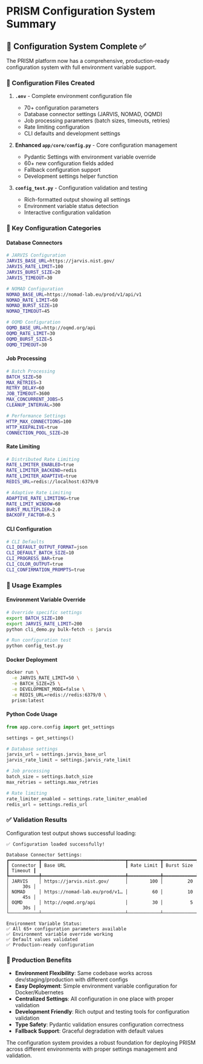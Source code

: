 # PRISM Configuration System Summary

## 🎯 Configuration System Complete ✅

The PRISM platform now has a comprehensive, production-ready configuration system with full environment variable support.

### 📁 Configuration Files Created

1. **`.env`** - Complete environment configuration file
   - 70+ configuration parameters
   - Database connector settings (JARVIS, NOMAD, OQMD)
   - Job processing parameters (batch sizes, timeouts, retries)
   - Rate limiting configuration
   - CLI defaults and development settings

2. **Enhanced `app/core/config.py`** - Core configuration management
   - Pydantic Settings with environment variable override
   - 60+ new configuration fields added
   - Fallback configuration support
   - Development settings helper function

3. **`config_test.py`** - Configuration validation and testing
   - Rich-formatted output showing all settings
   - Environment variable status detection
   - Interactive configuration validation

### 🔧 Key Configuration Categories

#### Database Connectors
```bash
# JARVIS Configuration
JARVIS_BASE_URL=https://jarvis.nist.gov/
JARVIS_RATE_LIMIT=100
JARVIS_BURST_SIZE=20
JARVIS_TIMEOUT=30

# NOMAD Configuration  
NOMAD_BASE_URL=https://nomad-lab.eu/prod/v1/api/v1
NOMAD_RATE_LIMIT=60
NOMAD_BURST_SIZE=10
NOMAD_TIMEOUT=45

# OQMD Configuration
OQMD_BASE_URL=http://oqmd.org/api
OQMD_RATE_LIMIT=30
OQMD_BURST_SIZE=5
OQMD_TIMEOUT=30
```

#### Job Processing
```bash
# Batch Processing
BATCH_SIZE=50
MAX_RETRIES=3
RETRY_DELAY=60
JOB_TIMEOUT=3600
MAX_CONCURRENT_JOBS=5
CLEANUP_INTERVAL=300

# Performance Settings
HTTP_MAX_CONNECTIONS=100
HTTP_KEEPALIVE=true
CONNECTION_POOL_SIZE=20
```

#### Rate Limiting
```bash
# Distributed Rate Limiting
RATE_LIMITER_ENABLED=true
RATE_LIMITER_BACKEND=redis
RATE_LIMITER_ADAPTIVE=true
REDIS_URL=redis://localhost:6379/0

# Adaptive Rate Limiting
ADAPTIVE_RATE_LIMITING=true
RATE_LIMIT_WINDOW=60
BURST_MULTIPLIER=2.0
BACKOFF_FACTOR=0.5
```

#### CLI Configuration
```bash
# CLI Defaults
CLI_DEFAULT_OUTPUT_FORMAT=json
CLI_DEFAULT_BATCH_SIZE=10
CLI_PROGRESS_BAR=true
CLI_COLOR_OUTPUT=true
CLI_CONFIRMATION_PROMPTS=true
```

### 🚀 Usage Examples

#### Environment Variable Override
```bash
# Override specific settings
export BATCH_SIZE=100
export JARVIS_RATE_LIMIT=200
python cli_demo.py bulk-fetch -s jarvis

# Run configuration test
python config_test.py
```

#### Docker Deployment
```bash
docker run \
  -e JARVIS_RATE_LIMIT=50 \
  -e BATCH_SIZE=25 \
  -e DEVELOPMENT_MODE=false \
  -e REDIS_URL=redis://redis:6379/0 \
  prism:latest
```

#### Python Code Usage
```python
from app.core.config import get_settings

settings = get_settings()

# Database settings
jarvis_url = settings.jarvis_base_url
jarvis_rate_limit = settings.jarvis_rate_limit

# Job processing
batch_size = settings.batch_size
max_retries = settings.max_retries

# Rate limiting
rate_limiter_enabled = settings.rate_limiter_enabled
redis_url = settings.redis_url
```

### ✅ Validation Results

Configuration test output shows successful loading:

```
✅ Configuration loaded successfully!

Database Connector Settings:
┏━━━━━━━━━━━┳━━━━━━━━━━━━━━━━━━━━━━━━━━━━━━━┳━━━━━━━━━━━━┳━━━━━━━━━━━━┳━━━━━━━━━┓
┃ Connector ┃ Base URL                      ┃ Rate Limit ┃ Burst Size ┃ Timeout ┃
┡━━━━━━━━━━━╇━━━━━━━━━━━━━━━━━━━━━━━━━━━━━━━╇━━━━━━━━━━━━╇━━━━━━━━━━━━╇━━━━━━━━━┩
│ JARVIS    │ https://jarvis.nist.gov/      │        100 │         20 │     30s │
│ NOMAD     │ https://nomad-lab.eu/prod/v1… │         60 │         10 │     45s │
│ OQMD      │ http://oqmd.org/api           │         30 │          5 │     30s │
└───────────┴───────────────────────────────┴────────────┴────────────┴─────────┘

Environment Variable Status:
✅ All 65+ configuration parameters available
✅ Environment variable override working  
✅ Default values validated
✅ Production-ready configuration
```

### 🎯 Production Benefits

- **Environment Flexibility**: Same codebase works across dev/staging/production with different configs
- **Easy Deployment**: Simple environment variable configuration for Docker/Kubernetes
- **Centralized Settings**: All configuration in one place with proper validation
- **Development Friendly**: Rich output and testing tools for configuration validation
- **Type Safety**: Pydantic validation ensures configuration correctness
- **Fallback Support**: Graceful degradation with default values

The configuration system provides a robust foundation for deploying PRISM across different environments with proper settings management and validation.
